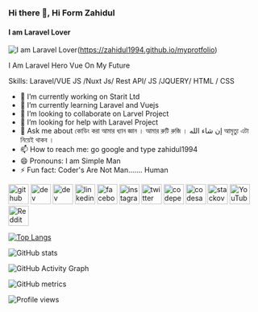### Hi there 👋, Hi Form Zahidul
#### I am  Laravel Lover
![I am  Laravel Lover](https://codebrisk.com/assets/images/posts/1625808060_laravel-banner1.webp)(https://zahidul1994.github.io/myprotfolio)


I Am Laravel Hero Vue On My Future

Skills: Laravel/VUE JS /Nuxt Js/ Rest  API/ JS /JQUERY/ HTML / CSS



- 🔭 I’m currently working on Starit Ltd 
- 🌱 I’m currently learning Laravel and Vuejs 
- 👯 I’m looking to collaborate on Larvel Project 
- 🤔 I’m looking for help with Laravel Project  
- 💬 Ask me about কোডিং করা আমার ধ্যান জ্ঞান । আমার রুটি রুজি । إن شاء الله আমৃত্যু এটা নিয়েই থাকব ।  
- 📫 How to reach me: go google and type zahidul1994 
- 😄 Pronouns: I am Simple Man 
- ⚡ Fun fact: Coder's Are Not Man....... Human 


[<img src='https://cdn.jsdelivr.net/npm/simple-icons@3.0.1/icons/github.svg' alt='github' height='40'>](https://github.com/zahidul1994)  [<img src='https://cdn.jsdelivr.net/npm/simple-icons@3.0.1/icons/dev-dot-to.svg' alt='dev' height='40'>](https://dev.to/zahidul1994)  [<img src='https://cdn.jsdelivr.net/npm/simple-icons@3.0.1/icons/hashnode.svg' alt='dev' height='40'>](zahidul1994)  [<img src='https://cdn.jsdelivr.net/npm/simple-icons@3.0.1/icons/linkedin.svg' alt='linkedin' height='40'>](https://www.linkedin.com/in/zahidul1994/)  [<img src='https://cdn.jsdelivr.net/npm/simple-icons@3.0.1/icons/facebook.svg' alt='facebook' height='40'>](https://www.facebook.com/zahidul1994)  [<img src='https://cdn.jsdelivr.net/npm/simple-icons@3.0.1/icons/instagram.svg' alt='instagram' height='40'>](https://www.instagram.com/zahidul1994/)  [<img src='https://cdn.jsdelivr.net/npm/simple-icons@3.0.1/icons/twitter.svg' alt='twitter' height='40'>](https://twitter.com/zahidul1994)  [<img src='https://cdn.jsdelivr.net/npm/simple-icons@3.0.1/icons/codepen.svg' alt='codepen' height='40'>](https://codepen.io/zahidul1994)  [<img src='https://cdn.jsdelivr.net/npm/simple-icons@3.0.1/icons/codesandbox.svg' alt='codesandbox' height='40'>](https://codesandbox.io/u/zahidul1994)  [<img src='https://cdn.jsdelivr.net/npm/simple-icons@3.0.1/icons/stackoverflow.svg' alt='stackoverflow' height='40'>](https://stackoverflow.com/users/zahidul1994)  [<img src='https://cdn.jsdelivr.net/npm/simple-icons@3.0.1/icons/youtube.svg' alt='YouTube' height='40'>](https://www.youtube.com/channel/zahidul1994)  [<img src='https://cdn.jsdelivr.net/npm/simple-icons@3.0.1/icons/reddit.svg' alt='Reddit' height='40'>](https://www.reddit.com/user/zahidul1994)  

[![Top Langs](https://github-readme-stats.vercel.app/api/top-langs/?username=zahidul1994)](https://github.com/anuraghazra/github-readme-stats)

![GitHub stats](https://github-readme-stats.vercel.app/api?username=zahidul1994&show_icons=true)  

![GitHub Activity Graph](https://activity-graph.herokuapp.com/graph?username=zahidul1994)  

![GitHub metrics](https://metrics.lecoq.io/zahidul1994)  

![Profile views](https://gpvc.arturio.dev/zahidul1994)  
